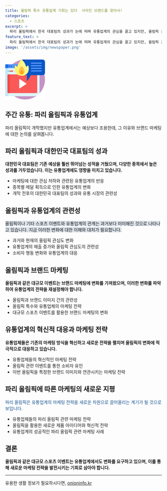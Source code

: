 ```yaml
---
title: 올림픽 특수 유통업계 기회는 있다  사라진 브랜드를 찾아서!
categories:
  - 스포츠
excerpt: >
  파리 올림픽에서 한국 대표팀의 성과가 눈에 띄며 유통업계의 관심을 끌고 있지만, 올림픽 관련 특별한 효과가 없는 상황. 그러나 브랜드 이미지를 강화하는 마케팅 케이스도 있음. 올림픽에 대한 공공의 관심이 줄어든 점과 선수들의 이미지 변화 등을 바탕으로 새로운 마케팅 전략이 필요함을 다룸. 또한, 파리 올림픽에 대한 창의적인 마케팅 사례와 기업들의 노력이 언젠가는 결과를 거둘 것을 강조.
feature_text: >
  파리 올림픽에서 한국 대표팀의 성과가 눈에 띄며 유통업계의 관심을 끌고 있지만, 올림픽 관련 특별한 효과가 없는 상황. 그러나 브랜드 이미지를 강화하는 마케팅 케이스도 있음. 올림픽에 대한 공공의 관심이 줄어든 점과 선수들의 이미지 변화 등을 바탕으로 새로운 마케팅 전략이 필요함을 다룸. 또한, 파리 올림픽에 대한 창의적인 마케팅 사례와 기업들의 노력이 언젠가는 결과를 거둘 것을 강조.
image: '/assets/img/newspaper.png'
---
```


<p><img src="/assets/img/news.png" alt="rentncar 속보" /></p>

<h2>주간 유통: 파리 올림픽과 유통업계</h2>

<p data-ke-size="size16">파리 올림픽이 개막했지만 유통업계에서는 예상보다 조용한데, 그 이유와 브랜드 마케팅에 대한 논의를 살펴봅니다.</p>

<h2>파리 올림픽과 대한민국 대표팀의 성과</h2>

<p><b>대한민국 대표팀은 기존 예상을 훨씬 뛰어넘는 성적을 거뒀으며, 다양한 종목에서 높은 성과를 거두었습니다. 이는 유통업계에도 영향을 미치고 있습니다.</b></p>

<ul>
<li>마케팅에 대한 관심 저하와 관련된 유통업계의 반응</li>
<li>종목별 메달 획득으로 인한 유통업계의 변화</li>
<li>개막 전후의 대한민국 대표팀의 성과와 유통 시장의 관련성</li>
</ul>

<h2>올림픽과 유통업계의 관련성</h2>

<p><span style="background-color: #21538527;">올림픽이나 기타 스포츠 이벤트와 유통업계의 관계는 과거보다 미미해진 것으로 나타나고 있습니다. 지금 이러한 변화에 대한 이해와 대처가 필요합니다.</span></p>

<ul>
<li>과거와 현재의 올림픽 관심도 변화</li>
<li>유통업계의 매출 증가와 올림픽 관심도의 관련성</li>
<li>소비자 행동 변화와 유통업계의 대응</li>
</ul>

<h2>올림픽과 브랜드 마케팅</h2>

<p><b>올림픽과 같은 대규모 이벤트는 브랜드 마케팅에 변화를 가져왔으며, 이러한 변화를 파악하여 유통업계의 전략을 재설정해야 합니다.</b></p>

<ul>
<li>올림픽과 브랜드 이미지 간의 관련성</li>
<li>올림픽 특수와 유통업체의 마케팅 전략</li>
<li>대규모 스포츠 이벤트를 활용한 브랜드 마케팅의 변화</li>
</ul>

<h2>유통업계의 혁신적 대응과 마케팅 전략</h2>

<p><b>유통업체들은 기존의 마케팅 방식을 혁신하고 새로운 전략을 펼치며 올림픽의 변화에 적극적으로 대응하고 있습니다.</b></p>

<ul>
<li>유통업체들의 혁신적인 마케팅 전략</li>
<li>올림픽 관련 이벤트를 통한 소비자 유인</li>
<li>이번 올림픽을 특정한 브랜드 이미지와 연관시키는 마케팅 전략</li>
</ul>

<h2>파리 올림픽에 따른 마케팅의 새로운 지평</h2>

<p><span style="color: #1a5490;">파리 올림픽은 유통업계의 마케팅 전략을 새로운 차원으로 끌어올리는 계기가 될 것으로 보입니다.</span></p>

<ul>
<li>유통업체들의 파리 올림픽 관련 마케팅 전략</li>
<li>올림픽을 활용한 새로운 제품 아이디어와 혁신적 전략</li>
<li>유통업계의 성공적인 파리 올림픽 관련 마케팅 사례</li>
</ul>

<h2>결론</h2>

<p><b>올림픽과 같은 대규모 스포츠 이벤트는 유통업계에서도 변화를 요구하고 있으며, 이를 통해 새로운 마케팅 전략을 발전시키는 기회로 삼아야 합니다.</b></p>

<hr>
유용한 생활 정보가 필요하시다면, <a href="https://onioninfo.kr" rel="dofollow">onioninfo.kr</a>


